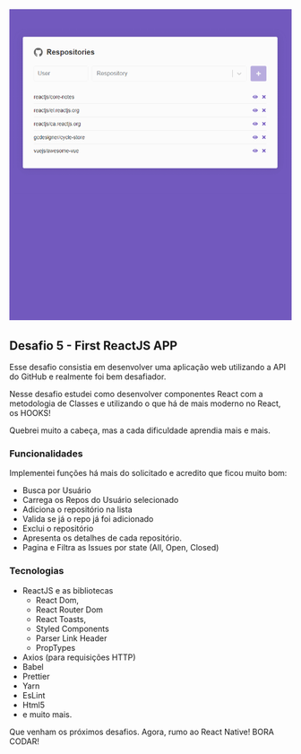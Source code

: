 <img src="https://github.com/gcdesigner/gostack-first-reactjs-app/blob/master/src/assets/gif-app-github.gif" />

## Desafio 5 - First ReactJS APP

Esse desafio consistia em desenvolver uma aplicação web utilizando a API do GitHub e realmente foi bem desafiador.

Nesse desafio estudei como desenvolver componentes React com a metodologia de Classes e utilizando o que há de mais moderno no React, os HOOKS!

Quebrei muito a cabeça, mas a cada dificuldade aprendia mais e mais.

### Funcionalidades
Implementei funções há mais do solicitado e acredito que ficou muito bom:
- Busca por Usuário
- Carrega os Repos do Usuário selecionado
- Adiciona o repositório na lista
- Valida se já o repo já foi adicionado
- Exclui o repositório
- Apresenta os detalhes de cada repositório.
- Pagina e Filtra as Issues por state (All, Open, Closed)

### Tecnologias
- ReactJS e as bibliotecas
     - React Dom, 
     - React Router Dom
     - React Toasts,
     - Styled Components
     - Parser Link Header
     - PropTypes
- Axios (para requisições HTTP)
- Babel
- Prettier
- Yarn
- EsLint
- Html5
- e muito mais.

Que venham os próximos desafios.
Agora, rumo ao React Native!
BORA CODAR!
